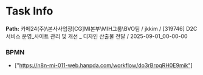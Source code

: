 # Task Info

**Path:** 카페24(주)\본사사업장\[CG]MI본부\MIH그룹\BVO팀 / jkkim / [319746] D2C 서비스 운영_사이트 관리 및 개선 _ 디자인 산출물 전달 / 2025-09-01_00-00-00

### BPMN
- ["https://n8n-mi-011-web.hanpda.com/workflow/do3rBrpqRH0E9mik"]


